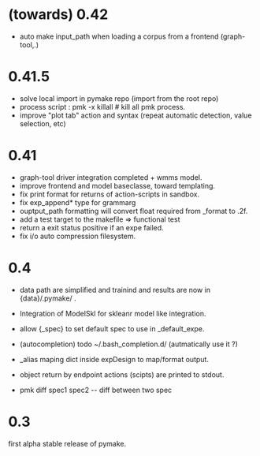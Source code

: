 # (towards) 0.42
* auto make input_path when loading a corpus from a frontend (graph-tool,.)

# 0.41.5

* solve local import in pymake repo (import from the root repo)
* process script : pmk -x killall # kill all pmk process.
* improve "plot tab" action and syntax (repeat automatic detection, value selection, etc)

# 0.41
* graph-tool driver integration completed + wmms model.
* improve frontend and model baseclasse, toward templating.
* fix print format for returns of action-scripts in sandbox.
* fix exp_append\* type for grammarg
* ouptput_path formatting will convert float required from \_format to .2f.
* add a test target to the makefile => functional test
* return a exit status positive if an expe failed.
* fix i/o auto compression filesystem.

# 0.4

* data path are simplified and trainind and results are now in {data}/.pymake/ .
* Integration of ModelSkl for skleanr model like integration.
* allow {\_spec} to set default spec to use in \_default_expe.

* (autocompletion) todo ~/.bash_completion.d/ (autmatically use it ?)
* \_alias maping dict inside expDesign to map/format output.
* object return by endpoint actions (scipts) are printed to stdout.
* pmk diff spec1 spec2 -- diff between two spec

# 0.3
first alpha stable release of pymake.
